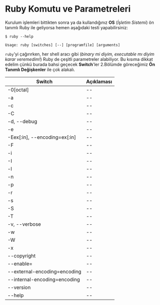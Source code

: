 # Ruby Komutu ve Parametreleri

Kurulum işlemleri bittikten sonra ya da kullandığınız **OS** (_İşletim Sistemi_) ön tanımlı Ruby ile geliyorsa hemen aşağıdaki testi yapabilirsiniz:

    $ ruby --help

    Usage: ruby [switches] [--] [programfile] [arguments]

`ruby`'yi çağırırken, her shell aracı gibi (_binary mi diyim, executable mı diyim karar veremedim!_) Ruby de çeşitli parametreler alabiliyor. Bu kısıma dikkat edelim çünkü burada bahsi geçecek **Switch**'ler 2.Bölümde göreceğimiz **Ön Tanımlı Değişkenler** ile çok alakalı.

| Switch | Açıklaması |
| -- | -- |
| -0[octal] | -- |
| -a | -- |
| -c | -- |
| -C | -- |
| -d, --debug | -- |
| -e | -- |
| -Eex[:in], --encoding=ex[:in] | -- |
| -F | -- |
| -i | -- |
| -I | -- |
| -l | -- |
| -n | -- |
| -p | -- |
| -r | -- |
| -s | -- |
| -S | -- |
| -T | -- |
| -v, --verbose | -- |
| -w | -- |
| -W | -- |
| -x | -- |
| --copyright | -- |
| --enable= | -- |
| --external-encoding=encoding | -- |
| --internal-encoding=encoding | -- |
| --version | -- |
| --help | -- |


